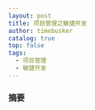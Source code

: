 ```yaml
---
layout: post
title: 项目管理之敏捷开发
author: timebusker
catalog: true
top: false
tags:
  - 项目管理
  - 敏捷开发
---
```

### 摘要





